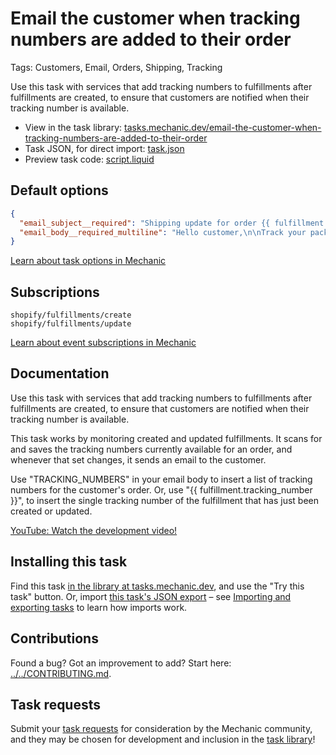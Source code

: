 # Email the customer when tracking numbers are added to their order

Tags: Customers, Email, Orders, Shipping, Tracking

Use this task with services that add tracking numbers to fulfillments after fulfillments are created, to ensure that customers are notified when their tracking number is available.

* View in the task library: [tasks.mechanic.dev/email-the-customer-when-tracking-numbers-are-added-to-their-order](https://tasks.mechanic.dev/email-the-customer-when-tracking-numbers-are-added-to-their-order)
* Task JSON, for direct import: [task.json](../../tasks/email-the-customer-when-tracking-numbers-are-added-to-their-order.json)
* Preview task code: [script.liquid](./script.liquid)

## Default options

```json
{
  "email_subject__required": "Shipping update for order {{ fulfillment.order.name | default: \"(number)\" }}",
  "email_body__required_multiline": "Hello customer,\n\nTrack your package: TRACKING_NUMBERS\n\nThanks,\n{{ shop.name }}"
}
```

[Learn about task options in Mechanic](https://learn.mechanic.dev/core/tasks/options)

## Subscriptions

```liquid
shopify/fulfillments/create
shopify/fulfillments/update
```

[Learn about event subscriptions in Mechanic](https://learn.mechanic.dev/core/tasks/subscriptions)

## Documentation

Use this task with services that add tracking numbers to fulfillments after fulfillments are created, to ensure that customers are notified when their tracking number is available.

This task works by monitoring created and updated fulfillments. It scans for and saves the tracking numbers currently available for an order, and whenever that set changes, it sends an email to the customer.

Use "TRACKING_NUMBERS" in your email body to insert a list of tracking numbers for the customer's order. Or, use "{{ fulfillment.tracking_number }}", to insert the single tracking number of the fulfillment that has just been created or updated.

[YouTube: Watch the development video!](https://youtu.be/W9VztafUY84)

## Installing this task

Find this task [in the library at tasks.mechanic.dev](https://tasks.mechanic.dev/email-the-customer-when-tracking-numbers-are-added-to-their-order), and use the "Try this task" button. Or, import [this task's JSON export](../../tasks/email-the-customer-when-tracking-numbers-are-added-to-their-order.json) – see [Importing and exporting tasks](https://learn.mechanic.dev/core/tasks/import-and-export) to learn how imports work.

## Contributions

Found a bug? Got an improvement to add? Start here: [../../CONTRIBUTING.md](../../CONTRIBUTING.md).

## Task requests

Submit your [task requests](https://mechanic.canny.io/task-requests) for consideration by the Mechanic community, and they may be chosen for development and inclusion in the [task library](https://tasks.mechanic.dev/)!

